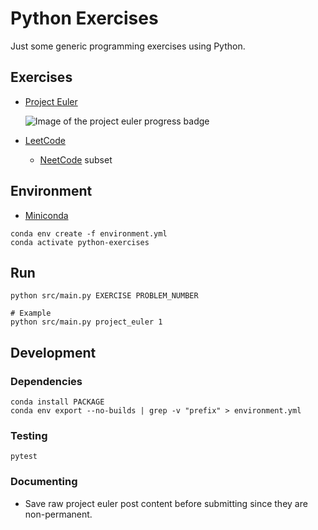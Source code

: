 # Python Exercises

Just some generic programming exercises using Python.

## Exercises

- [Project Euler](https://projecteuler.net/archives)

  ![Image of the project euler progress badge](https://projecteuler.net/profile/WaterGenie35.png)

- [LeetCode](https://leetcode.com/problemset/)
  - [NeetCode](https://neetcode.io/practice) subset

## Environment

- [Miniconda](https://docs.anaconda.com/miniconda/index.html#latest-miniconda-installer-links)

```shell
conda env create -f environment.yml
conda activate python-exercises
```

## Run

```shell
python src/main.py EXERCISE PROBLEM_NUMBER

# Example
python src/main.py project_euler 1
```

## Development

### Dependencies
```shell
conda install PACKAGE
conda env export --no-builds | grep -v "prefix" > environment.yml
```

### Testing
```shell
pytest
```

### Documenting
- Save raw project euler post content before submitting since they are non-permanent.
